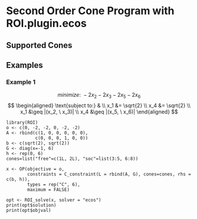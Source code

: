 # Second Order Cone Program with ROI.plugin.ecos

## Supported Cones


## Examples
### Example 1

$$ minimize:  \ - 2 x_2 - 2 x_3 - 2 x_5 - 2 x_6 $$
$$
\begin{aligned}
\text{subject to:} &  \\
               x_1 &= \sqrt{2} \\
               x_4 &= \sqrt{2} \\
               x_1 &\geq |(x_2, \ x_3)| \\
               x_4 &\geq |(x_5, \ x_6)|
\end{aligned}
$$

```{r}
library(ROI)
o <- c(0, -2, -2, 0, -2, -2)
A <- rbind(c(1, 0, 0, 0, 0, 0),
           c(0, 0, 0, 1, 0, 0))
b <- c(sqrt(2), sqrt(2))
G <- diag(x=-1, 6)
h <- rep(0, 6)
cones=list("free"=c(1L, 2L), "soc"=list(3:5, 6:8))

x <- OP(objective = o,
        constraints = C_constraint(L = rbind(A, G), cones=cones, rhs = c(b, h)),
        types = rep("C", 6),
        maximum = FALSE)

opt <- ROI_solve(x, solver = "ecos")
print(opt$solution)
print(opt$objval)
```
